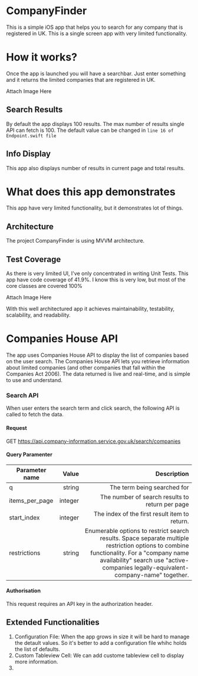 # CompanyFinder
This is a simple iOS app that helps you to search for any company that is registered in UK. This is a single screen app with very limited functionality.

# How it works?
Once the app is launched you will have a searchbar. Just enter something and it returns the limited companies that are registered in UK.

Attach Image Here

## Search Results
By default the app displays 100 results. The max number of results single API can fetch is 100. The default value can be changed in `line 16 of Endpoint.swift file`


## Info Display
This app also displays number of results in current page and total results.

# What does this app demonstrates
This app have very limited functionality, but it demonstrates lot of things.

## Architecture
The project CompanyFinder is using MVVM architecture. 

## Test Coverage
As there is very limited UI, I've only concentrated in writing Unit Tests. This app have code coverage of 41.9%. I know this is very low, but most of the core classes are covered 100%

Attach Image Here

With this well architectured app it achieves maintainability, testability, scalability, and readability.


# Companies House API
The app uses Companies House API to display the list of companies based on the user search. The Companies House API lets you retrieve information about limited companies (and other companies that fall within the Companies Act 2006). The data returned is live and real-time, and is simple to use and understand.

### Search API
When user enters the search term and click search, the following API is called to fetch the data.

#### Request
GET https://api.company-information.service.gov.uk/search/companies

#### Query Paramenter

| Parameter name        | Value           | Description  |
| --------------------- |----------------:| ------------:|
|q                      |string           |The term being searched for|
|items_per_page         |integer          |The number of search results to return per page|
|start_index                    |integer           |The index of the first result item to return.|
|restrictions	|string	|Enumerable options to restrict search results. Space separate multiple restriction options to combine functionality. For a "company name availability" search use "active-companies legally-equivalent-company-name" together.

#### Authorisation
This request requires an API key in the authorization header.

## Extended Functionalities

1. Configuration File: When the app grows in size it will be hard to manage the detault values. So it's better to add a configuration file whihc holds the list of defaults. 
2. Custom Tableview Cell: We can add custome tableview cell to display more information.
3. 
